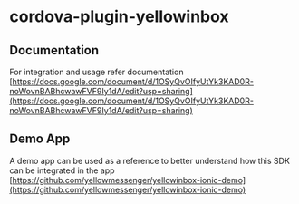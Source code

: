 # cordova-plugin-yellowinbox

## Documentation

For integration and usage refer documentation
[https://docs.google.com/document/d/1OSyQvOIfyUtYk3KAD0R-noWovnBABhcwawFVF9Iy1dA/edit?usp=sharing](https://docs.google.com/document/d/1OSyQvOIfyUtYk3KAD0R-noWovnBABhcwawFVF9Iy1dA/edit?usp=sharing)

## Demo App

A demo app can be used as a reference to better understand how this SDK can be integrated in the app
[https://github.com/yellowmessenger/yellowinbox-ionic-demo](https://github.com/yellowmessenger/yellowinbox-ionic-demo)
